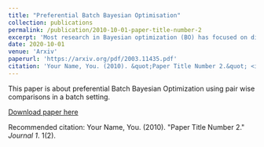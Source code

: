 ```yaml
---
title: "Preferential Batch Bayesian Optimisation"
collection: publications
permalink: /publication/2010-10-01-paper-title-number-2
excerpt: 'Most research in Bayesian optimization (BO) has focused on direct feedback scenarios, where one has access to exact, or perturbed, values of some expensive-to-evaluate objective. This direction has been mainly driven by the use of BO in machine learning hyper-parameter configuration problems. However, in domains such as modelling human preferences, A/B tests or recommender systems, there is a need of methods that are able to replace direct feedback with preferential feedback, obtained via rankings or pairwise comparisons. In this work, we present Preferential Batch Bayesian Optimization (PBBO), a new framework that allows to find the optimum of a latent function of interest, given any type of parallel preferential feedback for a group of two or more points. We do so by using a Gaussian process model with a likelihood specially designed to enable parallel and efficient data collection mechanisms, which are key in modern machine learning. We show how the acquisitions developed under this framework generalize and augment previous approaches in Bayesian optimization, expanding the use of these techniques to a wider range of domains. An extensive simulation study shows the benefits of this approach, both with simulated functions and four real data sets'
date: 2020-10-01
venue: 'Arxiv'
paperurl: 'https://arxiv.org/pdf/2003.11435.pdf'
citation: 'Your Name, You. (2010). &quot;Paper Title Number 2.&quot; <i>Journal 1</i>. 1(2).'
---
```

This paper is about preferential Batch Bayesian Optimization using pair wise comparisons in a batch setting.

[Download paper here](https://arxiv.org/pdf/2003.11435.pdf)

Recommended citation: Your Name, You. (2010). "Paper Title Number 2." <i>Journal 1</i>. 1(2).
